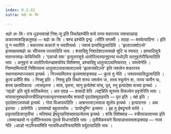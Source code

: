 ```yaml
---
index: 8.2.41
sutra: षढोः कः सि

---
```

_षढोः कः सि_ - तत्र धुडभावपक्षे निश्-सु इति स्थितेव्रश्चे॑ति षत्वे तस्य षकारस्य जश्त्वात्प्राक् ककारमाशङ्कितुमाह — षढोः कः सि । षश्च ढश्चेति द्वन्द्वः ।सी॑ति सप्तमी । तदाह — षस्येत्यादिना । इति तु न भवतीति । षकारस्य ककारो न भवतीत्यर्थः । जश्त्वं प्रत्यसिद्धत्वादिति । 'झलाञ्जशोऽन्ते' इत्यपक्षयाषढोः कः सी॑त्यस्य परत्वादिति भावः । शसादिषु निशादेशाऽभावपक्षे सुटि च रमावत् । व्रश्चादिसूत्रे मतान्तरमाह-केचित्त्विति । 'एकाचो वशः' इत्युत्तरसूत्रे धातोरित्यस्यानुवृत्त्या मध्येऽपि तदनुवृत्तेरौचित्यादिति भावः । अनुवृत्तं च धातोरित्येतच्छशयोरेव विशेषणम्, व्रश्चादिषु धातुत्वाऽव्यभिचारात् । जश्त्वेनेति । निश्म्यामित्यादौ निशित्यस्य धातुत्वाऽभावात्षत्वाऽभावे 'झलाजशोऽन्ते' इति जश्त्वेन शकारस्य स्थानसाम्याज्जकार इत्यर्थः । निज्भ्यामित्यत्र कुत्वमाशङ्क्याह — कुत्वं तु नेति । जश्त्वस्यासिद्धत्वादिति ।कुत्वं प्रती॑ति शेषः । निच्शु इति । निश्सु इति स्थिते शस्य जश्त्वेन जः, तस्य श्चुत्वेन शः, जस्य चर्त्वेन चः, शस्य छत्वविकल्पः ।मासपृतना । मांस, पृतना, सानु इत्येतेषां मांस्, पृत्, स्नु इत्यादेशा वाच्या इत्यर्थः । 'पद्दन्नो' इति सूत्रे वार्तिकमेतत् । अत एवाह — शसादौ वेति ।पद्दन्नि॑ति सूत्रस्य विकल्पेन प्रवृत्तेरिति भावः । मांससानुशब्दयोरस्त्रीलिङ्गत्वात्पृतनाशब्दस्यैव शसादौ पृदादेशमुदाहरति — पृत इति । पक्षे इति । पृदादेशाऽभावपक्षे इत्यर्थः । गोपा विआपावदिति । आबन्तत्वाऽभावान्न सुलोप इत्यर्थः । इत्यादन्ताः । अथ इदन्ताः । प्रायेणेति । प्रायशब्दो बहुलपर्यायः । 'प्रायोभूम्नि' इत्यमरः । इह तु ईषदूनत्वे वर्तते । प्रकृत्यादित्वात्तृतीया । मतिशब्द ईषदूनहरिशब्दवत्प्रत्येतव्य इत्यर्थः । शसि विशेषमाह — स्त्रीत्वान्नत्वाभाव इति ।तस्माच्छसो नः पुंसी॑तिनत्वस्य पुंस्त्वे विधानादिति भावः । तृतीयैकवचने घित्वान्नाभावमाशङ्क्याह — नात्वं नेति ।आङो नाऽस्त्रिया॑मिति नात्वविधावस्त्रियामिति पर्युदासादिति भावः । 